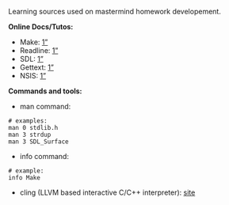 Learning sources used on mastermind homework developement.

**Online Docs/Tutos:**
- Make: [1”](http://www.chemie.fu-berlin.de/chemnet/use/info/make/make_toc.html)
- Readline: [1”](http://web.mit.edu/gnu/doc/html/rlman_2.html)
- SDL: [1”](http://lazyfoo.net/tutorials/SDL/index.php)
- Gettext: [1”](http://www.gnu.org/software/gettext/manual/gettext.html)
- NSIS: [1”](http://nsis.sourceforge.net/Docs/)

**Commands and tools:**
- man command:
```shell
# examples:
man 0 stdlib.h
man 3 strdup
man 3 SDL_Surface
```
- info command:
```shell
# example:
info Make
```
- cling (LLVM based interactive C/C++ interpreter): [site](https://root.cern.ch/drupal/content/cling)
